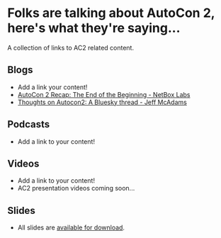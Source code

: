 # Folks are talking about AutoCon 2, here's what they're saying...

A collection of links to AC2 related content.

## Blogs
- Add a link your content!
- [AutoCon 2 Recap: The End of the Beginning - NetBox Labs](https://netboxlabs.com/blog/autocon2-recap/)
- [Thoughts on Autocon2: A Bluesky thread - Jeff McAdams](https://bsky.app/profile/jeffmca.bsky.social/post/3lbrttisnys23)

## Podcasts
- Add a link to your content!

## Videos
- Add a link to your content!
- AC2 presentation videos coming soon...

## Slides
- All slides are [available for download](https://github.com/Network-Automation-Forum/handyinfo/tree/main/docs/autocon_coverage/slides/AutoCon2).
